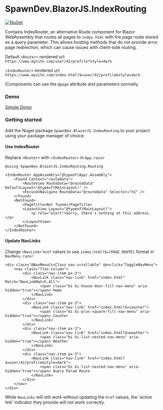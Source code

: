 # SpawnDev.BlazorJS.IndexRouting

[![NuGet](https://img.shields.io/nuget/dt/SpawnDev.BlazorJS.IndexRouting.svg?label=SpawnDev.BlazorJS.IndexRouting)](https://www.nuget.org/packages/SpawnDev.BlazorJS.IndexRouting) 

Contains IndexRouter, an alternative Route component for Blazor WebAssembly that routes all pages to `index.html` with the page route stored as a query parameter. This allows hosting methods that do not provide error page redirection, which can cause issues with client-side routing.

Default `<Router>` rendered url:  
`https://www.mysite.com/user/42/profile?style=dark`

`<IndexRouter>` rendered url:  
`https://www.mysite.com/index.html?$=user/42/profile&style=dark`

IComponents can use the `@page` attribute and parameters normally. 

### Demo
[Simple Demo](https://lostbeard.github.io/SpawnDev.BlazorJS.IndexRouting/)

### Getting started
Add the Nuget package `SpawnDev.BlazorJS.IndexRouting` to your project using your package manager of choice.

#### Use IndexRouter
Replace `<Router>` with `<IndexRouter>` in `App.razor`
```razor
@using SpawnDev.BlazorJS.IndexRouting.Routing

<IndexRouter AppAssembly="@typeof(App).Assembly">
    <Found Context="routeData">
        <RouteView RouteData="@routeData" DefaultLayout="@typeof(MainLayout)" />
        <FocusOnNavigate RouteData="@routeData" Selector="h1" />
    </Found>
    <NotFound>
        <PageTitle>Not found</PageTitle>
        <LayoutView Layout="@typeof(MainLayout)">
            <p role="alert">Sorry, there's nothing at this address.</p>
        </LayoutView>
    </NotFound>
</IndexRouter>
```

#### Update NavLinks
Change `<NavLink>` `href` values to use `index.html?$=[PAGE_ROUTE]` format in `NavMenu.razor`
```razor
<div class="@NavMenuCssClass nav-scrollable" @onclick="ToggleNavMenu">
    <nav class="flex-column">
        <div class="nav-item px-3">
            <NavLink class="nav-link" href="index.html" Match="NavLinkMatch.All">
                <span class="bi bi-house-door-fill-nav-menu" aria-hidden="true"></span> Home
            </NavLink>
        </div>
        <div class="nav-item px-3">
            <NavLink class="nav-link" href="index.html?$=counter">
                <span class="bi bi-plus-square-fill-nav-menu" aria-hidden="true"></span> Counter
            </NavLink>
        </div>
        <div class="nav-item px-3">
            <NavLink class="nav-link" href="index.html?$=weather">
                <span class="bi bi-list-nested-nav-menu" aria-hidden="true"></span> Weather
            </NavLink>
        </div>
        <div class="nav-item px-3">
            <NavLink class="nav-link" href="index.html?$=user/42/profile&style=dark">
                <span class="bi bi-list-nested-nav-menu" aria-hidden="true"></span> Query Param Route
            </NavLink>
        </div>
    </nav>
</div>
```

While `NavLinks` will still work without updating the `href` values, the 'active link' indicator they provide will not work correctly.

